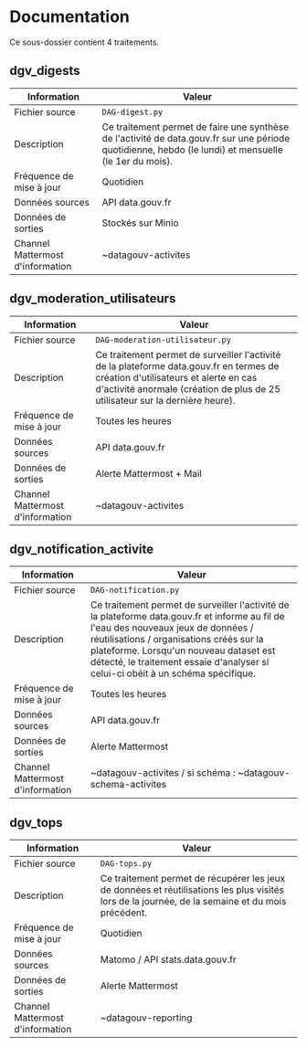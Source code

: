 # Documentation

Ce sous-dossier contient 4 traitements.

## dgv_digests

| Information | Valeur |
| -------- | -------- |
| Fichier source     | `DAG-digest.py`     |
| Description | Ce traitement permet de faire une synthèse de l'activité de data.gouv.fr sur une période quotidienne, hebdo (le lundi) et mensuelle (le 1er du mois).  |
| Fréquence de mise à jour | Quotidien |
| Données sources | API data.gouv.fr |
| Données de sorties | Stockés sur Minio |
| Channel Mattermost d'information | ~datagouv-activites |


## dgv_moderation_utilisateurs

| Information | Valeur |
| -------- | -------- |
| Fichier source     | `DAG-moderation-utilisateur.py`     |
| Description | Ce traitement permet de surveiller l'activité de la plateforme data.gouv.fr en termes de création d'utilisateurs et alerte en cas d'activité anormale (création de plus de 25 utilisateur sur la dernière heure). |
| Fréquence de mise à jour | Toutes les heures |
| Données sources | API data.gouv.fr |
| Données de sorties | Alerte Mattermost + Mail |
| Channel Mattermost d'information | ~datagouv-activites |


## dgv_notification_activite

| Information | Valeur |
| -------- | -------- |
| Fichier source     | `DAG-notification.py`     |
| Description | Ce traitement permet de surveiller l'activité de la plateforme data.gouv.fr et informe au fil de l'eau des nouveaux jeux de données / réutilisations / organisations créés sur la plateforme. Lorsqu'un nouveau dataset est détecté, le traitement essaie d'analyser si celui-ci obéit à un schéma spécifique. |
| Fréquence de mise à jour | Toutes les heures |
| Données sources | API data.gouv.fr |
| Données de sorties | Alerte Mattermost |
| Channel Mattermost d'information | ~datagouv-activites / si schéma : ~datagouv-schema-activites |


## dgv_tops

| Information | Valeur |
| -------- | -------- |
| Fichier source     | `DAG-tops.py`     |
| Description | Ce traitement permet de récupérer les jeux de données et réutilisations les plus visités lors de la journée, de la semaine et du mois précédent. |
| Fréquence de mise à jour | Quotidien |
| Données sources | Matomo / API stats.data.gouv.fr |
| Données de sorties | Alerte Mattermost |
| Channel Mattermost d'information | ~datagouv-reporting |
